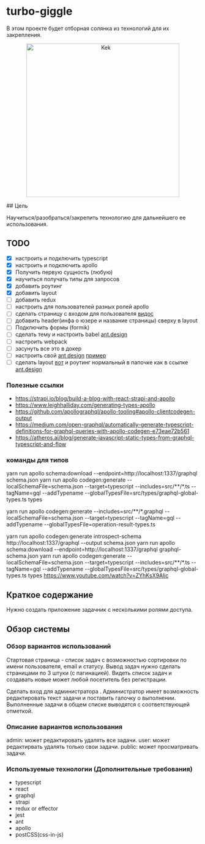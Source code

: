 # turbo-giggle
В этом проекте будет отборная солянка из технологий для их закрепления.
<p align="center">
   <img src="https://pbs.twimg.com/media/ES0MiVVXkAE_v-f?format=jpg&name=small" width="400" alt="Kek" />
</p>
## Цель

Научиться/разобраться/закрепить технологию для дальнейшего ее использования.

## TODO
- [x] настроить и подключить typescript
- [x] настроить и подключить apollo
- [x] Получить первую  сущность (любую)
- [x] научиться получать типы для запросов
- [x] добавить роутинг
- [x] добавить layout
- [ ] добавить redux
- [ ] настроить для пользователей разных ролей apollo
- [ ] сделать страницу с входом для пользователя [видос](https://www.youtube.com/watch?v=LXGYUN5_Nb4) 
- [ ] добавить header(инфа о юзере и название страницы) сверху  в layout
- [ ] Подключить формы (formik)
- [ ] сделать тему и настроить babel [ant.design](https://ant.design/docs/react/use-in-typescript)
- [ ] настроить webpack
- [ ] засунуть все это в докер
- [ ] настроить свой [ant design](https://medium.com/@hydrock/%D0%BA%D0%B0%D0%BA-%D0%BA%D0%B0%D1%81%D1%82%D0%BE%D0%BC%D0%B8%D0%B7%D0%B8%D1%80%D0%BE%D0%B2%D0%B0%D1%82%D1%8C-ant-design-%D0%B8%D1%81%D0%BF%D0%BE%D0%BB%D1%8C%D0%B7%D1%83%D1%8F-react-webpack-%D0%BF%D0%BE%D1%82%D0%B5%D1%80%D1%8F%D0%BD%D0%BD%D0%B0%D1%8F-%D0%B8%D1%81%D1%82%D1%80%D1%83%D0%BA%D1%86%D0%B8%D1%8F-b3d90958eaec) [пример](https://github.com/ant-design/ant-design-pro/blob/master/src/layouts/BasicLayout.tsx)
- [ ] сделать  layout [вот](https://v1.pro.ant.design/docs/router-and-nav) и  роутинг нормальный в папочке как в ссылке [ant.design](https://pro.ant.design/docs/router-and-nav)

### Полезные ссылки 
 - https://strapi.io/blog/build-a-blog-with-react-strapi-and-apollo
 - https://www.leighhalliday.com/generating-types-apollo
 - https://github.com/apollographql/apollo-tooling#apollo-clientcodegen-output
 - https://medium.com/open-graphql/automatically-generate-typescript-definitions-for-graphql-queries-with-apollo-codegen-e73eae72b561
 - https://atheros.ai/blog/generate-javascript-static-types-from-graphql-typescript-and-flow
### команды для типов
yarn run apollo schema:download --endpoint=http://localhost:1337/graphql schema.json
 yarn run apollo codegen:generate --localSchemaFile=schema.json --target=typescript --includes=src/**/*.ts --tagName=gql --addTypename --globalTypesFile=src/types/graphql-global-types.ts types


yarn run apollo codegen:generate --includes=src/**/*.graphql --localSchemaFile=schema.json --target=typescript --tagName=gql --addTypename --globalTypesFile=operation-result-types.ts

yarn run apollo codegen:generate introspect-schema http://localhost:1337/graphql --output schema.json
 yarn run apollo schema:download --endpoint=http://localhost:1337/graphql graphql-schema.json
 yarn run apollo codegen:generate --localSchemaFile=schema.json --target=typescript --includes=src/**/*.ts --tagName=gql --addTypename --globalTypesFile=src/types/graphql-global-types.ts types
 https://www.youtube.com/watch?v=ZYhKsX9Alic
## Краткое содержание

Нужно создать приложение задачник с несколькими ролями доступа.

## Обзор системы

### Обзор вариантов использований

Стартовая страница - список задач с возможностью сортировки по имени пользователя, email и статусу. Вывод задач нужно сделать страницами по 3 штуки (с пагинацией). Видеть список задач и создавать новые может любой посетитель без регистрации.

Сделать вход для администратора . Администратор имеет возможность редактировать текст задачи и поставить галочку о выполнении. Выполненные задачи в общем списке выводятся с соответствующей отметкой.

### Описание вариантов использования

admin: может редактировать удалять все задачи.
user: может редактирвать удалять только свои задачи.
public: может просматривать задачи.


### Используемые технологии (Дополнительные требования)
- typescript
- react
- graphql
- strapi
- redux or effector
- jest
- ant
- apollo
- postCSS(css-in-js)

